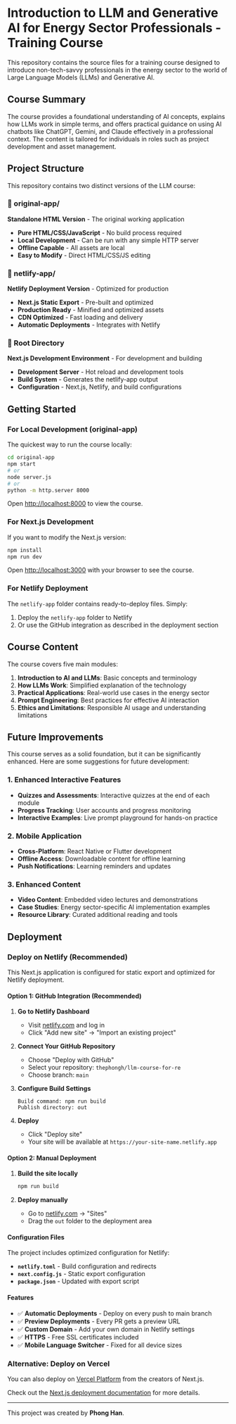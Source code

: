 # Introduction to LLM and Generative AI for Energy Sector Professionals - Training Course

This repository contains the source files for a training course designed to introduce non-tech-savvy professionals in the energy sector to the world of Large Language Models (LLMs) and Generative AI.

## Course Summary

The course provides a foundational understanding of AI concepts, explains how LLMs work in simple terms, and offers practical guidance on using AI chatbots like ChatGPT, Gemini, and Claude effectively in a professional context. The content is tailored for individuals in roles such as project development and asset management.

## Project Structure

This repository contains two distinct versions of the LLM course:

### 📁 original-app/
**Standalone HTML Version** - The original working application
- **Pure HTML/CSS/JavaScript** - No build process required
- **Local Development** - Can be run with any simple HTTP server
- **Offline Capable** - All assets are local
- **Easy to Modify** - Direct HTML/CSS/JS editing

### 📁 netlify-app/
**Netlify Deployment Version** - Optimized for production
- **Next.js Static Export** - Pre-built and optimized
- **Production Ready** - Minified and optimized assets
- **CDN Optimized** - Fast loading and delivery
- **Automatic Deployments** - Integrates with Netlify

### 📁 Root Directory
**Next.js Development Environment** - For development and building
- **Development Server** - Hot reload and development tools
- **Build System** - Generates the netlify-app output
- **Configuration** - Next.js, Netlify, and build configurations

## Getting Started

### For Local Development (original-app)

The quickest way to run the course locally:

```bash
cd original-app
npm start
# or
node server.js
# or
python -m http.server 8000
```

Open [http://localhost:8000](http://localhost:8000) to view the course.

### For Next.js Development

If you want to modify the Next.js version:

```bash
npm install
npm run dev
```

Open [http://localhost:3000](http://localhost:3000) with your browser to see the course.

### For Netlify Deployment

The `netlify-app` folder contains ready-to-deploy files. Simply:
1. Deploy the `netlify-app` folder to Netlify
2. Or use the GitHub integration as described in the deployment section

## Course Content

The course covers five main modules:

1. **Introduction to AI and LLMs**: Basic concepts and terminology
2. **How LLMs Work**: Simplified explanation of the technology
3. **Practical Applications**: Real-world use cases in the energy sector
4. **Prompt Engineering**: Best practices for effective AI interaction
5. **Ethics and Limitations**: Responsible AI usage and understanding limitations

## Future Improvements

This course serves as a solid foundation, but it can be significantly enhanced. Here are some suggestions for future development:

### 1. Enhanced Interactive Features

- **Quizzes and Assessments**: Interactive quizzes at the end of each module
- **Progress Tracking**: User accounts and progress monitoring
- **Interactive Examples**: Live prompt playground for hands-on practice

### 2. Mobile Application

- **Cross-Platform**: React Native or Flutter development
- **Offline Access**: Downloadable content for offline learning
- **Push Notifications**: Learning reminders and updates

### 3. Enhanced Content

- **Video Content**: Embedded video lectures and demonstrations
- **Case Studies**: Energy sector-specific AI implementation examples
- **Resource Library**: Curated additional reading and tools

## Deployment

### Deploy on Netlify (Recommended)

This Next.js application is configured for static export and optimized for Netlify deployment.

#### Option 1: GitHub Integration (Recommended)

1. **Go to Netlify Dashboard**
   - Visit [netlify.com](https://netlify.com) and log in
   - Click "Add new site" → "Import an existing project"

2. **Connect Your GitHub Repository**
   - Choose "Deploy with GitHub"
   - Select your repository: `thephongh/llm-course-for-re`
   - Choose branch: `main`

3. **Configure Build Settings**
   ```
   Build command: npm run build
   Publish directory: out
   ```

4. **Deploy**
   - Click "Deploy site"
   - Your site will be available at `https://your-site-name.netlify.app`

#### Option 2: Manual Deployment

1. **Build the site locally**
   ```bash
   npm run build
   ```

2. **Deploy manually**
   - Go to [netlify.com](https://netlify.com) → "Sites"
   - Drag the `out` folder to the deployment area

#### Configuration Files

The project includes optimized configuration for Netlify:

- **`netlify.toml`** - Build configuration and redirects
- **`next.config.js`** - Static export configuration
- **`package.json`** - Updated with export script

#### Features

- ✅ **Automatic Deployments** - Deploy on every push to main branch
- ✅ **Preview Deployments** - Every PR gets a preview URL
- ✅ **Custom Domain** - Add your own domain in Netlify settings
- ✅ **HTTPS** - Free SSL certificates included
- ✅ **Mobile Language Switcher** - Fixed for all device sizes

### Alternative: Deploy on Vercel

You can also deploy on [Vercel Platform](https://vercel.com/new?utm_medium=default-template&filter=next.js&utm_source=create-next-app&utm_campaign=create-next-app-readme) from the creators of Next.js.

Check out the [Next.js deployment documentation](https://nextjs.org/docs/app/building-your-application/deploying) for more details.

---

This project was created by **Phong Han**.
